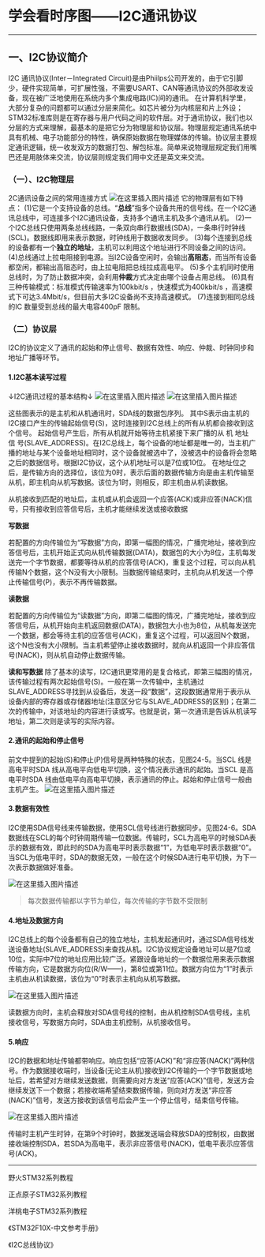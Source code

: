 # 学会看时序图——I2C通讯协议


------

## 一、I2C协议简介
I2C 通讯协议(Inter－Integrated  Circuit)是由Phiilps公司开发的，由于它引脚少，硬件实现简单，可扩展性强，不需要USART、CAN等通讯协议的外部收发设备，现在被广泛地使用在系统内多个集成电路(IC)间的通讯。
在计算机科学里，大部分复杂的问题都可以通过分层来简化。如芯片被分为内核层和片上外设；STM32标准库则是在寄存器与用户代码之间的软件层。对于通讯协议，我们也以分层的方式来理解，最基本的是把它分为物理层和协议层。物理层规定通讯系统中具有机械、电子功能部分的特性，确保原始数据在物理媒体的传输。协议层主要规定通讯逻辑，统一收发双方的数据打包、解包标准。简单来说物理层规定我们用嘴巴还是用肢体来交流，协议层则规定我们用中文还是英文来交流。
### （一）、I2C物理层
2C通讯设备之间的常用连接方式
![在这里插入图片描述](https://img-blog.csdnimg.cn/20200629095421836.png?x-oss-process=image/watermark,type_ZmFuZ3poZW5naGVpdGk,shadow_10,text_aHR0cHM6Ly9ibG9nLmNzZG4ubmV0L09sZEh1YW5nQw==,size_16,color_FFFFFF,t_70)
它的物理层有如下特点：
(1)它是一个支持设备的总线。“**总线**”指多个设备共用的信号线。在一个I2C通讯总线中，可连接多个I2C通讯设备，支持多个通讯主机及多个通讯从机。
(2)一个I2C总线只使用两条总线线路，一条双向串行数据线(SDA)，一条串行时钟线(SCL)。数据线即用来表示数据，时钟线用于数据收发同步。
(3)每个连接到总线的设备都有一个**独立的地址**，主机可以利用这个地址进行不同设备之间的访问。
(4)总线通过上拉电阻接到电源。当I2C设备空闲时，会输出**高阻态**，而当所有设备都空闲，都输出高阻态时，由上拉电阻把总线拉成高电平。
(5)多个主机同时使用总线时，为了防止数据冲突，会利用**仲裁**方式决定由哪个设备占用总线。
(6)具有三种传输模式：标准模式传输速率为100kbit/s ，快速模式为400kbit/s ，高速模式下可达3.4Mbit/s，但目前大多I2C设备尚不支持高速模式。
(7)连接到相同总线的IC 数量受到总线的最大电容400pF 限制。
### （二）协议层
I2C的协议定义了通讯的起始和停止信号、数据有效性、响应、仲裁、时钟同步和地址广播等环节。

#### 1.I2C基本读写过程
↓I2C通讯过程的基本结构↓
![在这里插入图片描述](https://img-blog.csdnimg.cn/20200629095614404.png?x-oss-process=image/watermark,type_ZmFuZ3poZW5naGVpdGk,shadow_10,text_aHR0cHM6Ly9ibG9nLmNzZG4ubmV0L09sZEh1YW5nQw==,size_16,color_FFFFFF,t_70)
![在这里插入图片描述](https://img-blog.csdnimg.cn/20200629095623533.png?x-oss-process=image/watermark,type_ZmFuZ3poZW5naGVpdGk,shadow_10,text_aHR0cHM6Ly9ibG9nLmNzZG4ubmV0L09sZEh1YW5nQw==,size_16,color_FFFFFF,t_70)

这些图表示的是主机和从机通讯时，SDA线的数据包序列。
其中S表示由主机的I2C接口产生的传输起始信号(S)，这时连接到I2C总线上的所有从机都会接收到这个信号。
起始信号产生后，所有从机就开始等待主机紧接下来广播的从 机 地址 信 号(SLAVE_ADDRESS)。在I2C总线上，每个设备的地址都是唯一的，当主机广播的地址与某个设备地址相同时，这个设备就被选中了，没被选中的设备将会忽略之后的数据信号。根据I2C协议，这个从机地址可以是7位或10位。
在地址位之后，是传输方向的选择位，该位为0时，表示后面的数据传输方向是由主机传输至从机，即主机向从机写数据。该位为1时，则相反，即主机由从机读数据。

从机接收到匹配的地址后，主机或从机会返回一个应答(ACK)或非应答(NACK)信号，只有接收到应答信号后，主机才能继续发送或接收数据

**写数据**

若配置的方向传输位为“写数据”方向，即第一幅图的情况，广播完地址，接收到应答信号后，主机开始正式向从机传输数据(DATA)，数据包的大小为8位，主机每发送完一个字节数据，都要等待从机的应答信号(ACK)，重复这个过程，可以向从机传输N个数据，这个N没有大小限制。当数据传输结束时，主机向从机发送一个停止传输信号(P)，表示不再传输数据。

**读数据**

若配置的方向传输位为“读数据”方向，即第二幅图的情况，广播完地址，接收到应答信号后，从机开始向主机返回数据(DATA)，数据包大小也为8位，从机每发送完一个数据，都会等待主机的应答信号(ACK)，重复这个过程，可以返回N个数据，这个N也没有大小限制。当主机希望停止接收数据时，就向从机返回一个非应答信号(NACK)，则从机自动停止数据传输。

**读和写数据**
除了基本的读写，I2C通讯更常用的是复合格式，即第三幅图的情况，该传输过程有两次起始信号(S)。一般在第一次传输中，主机通过SLAVE_ADDRESS寻找到从设备后，发送一段“数据”，这段数据通常用于表示从设备内部的寄存器或存储器地址(注意区分它与SLAVE_ADDRESS的区别)；在第二次的传输中，对该地址的内容进行读或写。也就是说，第一次通讯是告诉从机读写地址，第二次则是读写的实际内容。

#### 2.通讯的起始和停止信号
前文中提到的起始(S)和停止(P)信号是两种特殊的状态，见图24-5。当SCL 线是高电平时SDA 线从高电平向低电平切换，这个情况表示通讯的起始。当SCL 是高电平时SDA 线由低电平向高电平切换，表示通讯的停止。起始和停止信号一般由主机产生。
![在这里插入图片描述](https://img-blog.csdnimg.cn/20200629095650529.png?x-oss-process=image/watermark,type_ZmFuZ3poZW5naGVpdGk,shadow_10,text_aHR0cHM6Ly9ibG9nLmNzZG4ubmV0L09sZEh1YW5nQw==,size_16,color_FFFFFF,t_70)

#### 3.数据有效性
I2C使用SDA信号线来传输数据，使用SCL信号线进行数据同步。见图24-6。SDA数据线在SCL的每个时钟周期传输一位数据。传输时，SCL为高电平的时候SDA表示的数据有效，即此时的SDA为高电平时表示数据“1”，为低电平时表示数据“0”。当SCL为低电平时，SDA的数据无效，一般在这个时候SDA进行电平切换，为下一次表示数据做好准备。

![在这里插入图片描述](https://img-blog.csdnimg.cn/20200629095701738.png?x-oss-process=image/watermark,type_ZmFuZ3poZW5naGVpdGk,shadow_10,text_aHR0cHM6Ly9ibG9nLmNzZG4ubmV0L09sZEh1YW5nQw==,size_16,color_FFFFFF,t_70)

> 每次数据传输都以字节为单位，每次传输的字节数不受限制


#### 4.地址及数据方向
I2C总线上的每个设备都有自己的独立地址，主机发起通讯时，通过SDA信号线发送设备地址(SLAVE_ADDRESS)来查找从机。I2C协议规定设备地址可以是7位或10位，实际中7位的地址应用比较广泛。紧跟设备地址的一个数据位用来表示数据传输方向，它是数据方向位(R/W——)，第8位或第11位。数据方向位为“1”时表示主机由从机读数据，该位为“0”时表示主机向从机写数据。

![在这里插入图片描述](https://img-blog.csdnimg.cn/20200629095742306.png?x-oss-process=image/watermark,type_ZmFuZ3poZW5naGVpdGk,shadow_10,text_aHR0cHM6Ly9ibG9nLmNzZG4ubmV0L09sZEh1YW5nQw==,size_16,color_FFFFFF,t_70)

读数据方向时，主机会释放对SDA信号线的控制，由从机控制SDA信号线，主机接收信号，写数据方向时，SDA由主机控制，从机接收信号。


#### 5.响应
I2C的数据和地址传输都带响应。响应包括“应答(ACK)”和“非应答(NACK)”两种信号。作为数据接收端时，当设备(无论主从机)接收到I2C传输的一个字节数据或地址后，若希望对方继续发送数据，则需要向对方发送“应答(ACK)”信号，发送方会继续发送下一个数据；若接收端希望结束数据传输，则向对方发送“非应答(NACK)”信号，发送方接收到该信号后会产生一个停止信号，结束信号传输。

![在这里插入图片描述](https://img-blog.csdnimg.cn/20200629095757782.png?x-oss-process=image/watermark,type_ZmFuZ3poZW5naGVpdGk,shadow_10,text_aHR0cHM6Ly9ibG9nLmNzZG4ubmV0L09sZEh1YW5nQw==,size_16,color_FFFFFF,t_70)


传输时主机产生时钟，在第9个时钟时，数据发送端会释放SDA的控制权，由数据接收端控制SDA，若SDA为高电平，表示非应答信号(NACK)，低电平表示应答信号(ACK)。



------



[^参考教程]: 

野火STM32系列教程

正点原子STM32系列教程

洋桃电子STM32系列教程

[^参考资料]: 

《STM32F10X-中文参考手册》

《I2C总线协议》


